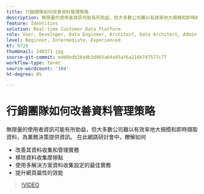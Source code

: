 ```yaml
---
title: 行銷團隊如何改善資料管理策略
description: 無限量的使用者資訊可能有所助益，但大多數公司難以有效率地大規模和即時擷取資料，為業務決策提供資訊。
feature: Identities
solution: Real-time Customer Data Platform
role: User, Developer, Data Engineer, Architect, Data Architect, Admin, Leader
level: Beginner, Intermediate, Experienced
kt: 9726
thumbnail: 340371.jpg
source-git-commit: edd0bdb28a9b3d065a64a95af6a216b747577c77
workflow-type: tm+mt
source-wordcount: '104'
ht-degree: 0%

---
```


# 行銷團隊如何改善資料管理策略

無限量的使用者資訊可能有所助益，但大多數公司難以有效率地大規模和即時擷取資料，為業務決策提供資訊。 在此網路研討會中，瞭解如何

* 改善其資料收集和管理實務
* 移除資料收集摩擦點
* 使用多解決方案資料收集設定的最佳實務
* 提升網頁屬性的效能

>[!VIDEO](https://video.tv.adobe.com/v/340371/?quality=12&learn=on)

